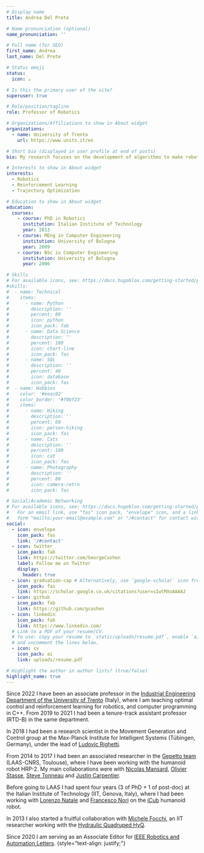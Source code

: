 ```yaml
---
# Display name
title: Andrea Del Prete

# Name pronunciation (optional)
name_pronunciation: ''

# Full name (for SEO)
first_name: Andrea
last_name: Del Prete

# Status emoji
status:
  icon: ☕️

# Is this the primary user of the site?
superuser: true

# Role/position/tagline
role: Professor of Robotics

# Organizations/Affiliations to show in About widget
organizations:
  - name: University of Trento
    url: https://www.unitn.it/en

# Short bio (displayed in user profile at end of posts)
bio: My research focuses on the development of algorithms to make robots smart.

# Interests to show in About widget
interests:
  - Robotics
  - Reinforcement Learning
  - Trajectory Optimization

# Education to show in About widget
education:
  courses:
    - course: PhD in Robotics
      institution: Italian Institute of Technology
      year: 2013
    - course: MEng in Computer Engineering
      institution: University of Bologna
      year: 2009
    - course: BSc in Computer Engineering
      institution: University of Bologna
      year: 2006

# Skills
# For available icons, see: https://docs.hugoblox.com/getting-started/page-builder/#icons
#skills:
#  - name: Technical
#    items:
#      - name: Python
#        description: ''
#        percent: 80
#        icon: python
#        icon_pack: fab
#      - name: Data Science
#        description: ''
#        percent: 100
#        icon: chart-line
#        icon_pack: fas
#      - name: SQL
#        description: ''
#        percent: 40
#        icon: database
#        icon_pack: fas
#  - name: Hobbies
#    color: '#eeac02'
#    color_border: '#f0bf23'
#    items:
#      - name: Hiking
#        description: ''
#        percent: 60
#        icon: person-hiking
#        icon_pack: fas
#      - name: Cats
#        description: ''
#        percent: 100
#        icon: cat
#        icon_pack: fas
#      - name: Photography
#        description: ''
#        percent: 80
#        icon: camera-retro
#        icon_pack: fas

# Social/Academic Networking
# For available icons, see: https://docs.hugoblox.com/getting-started/page-builder/#icons
#   For an email link, use "fas" icon pack, "envelope" icon, and a link in the
#   form "mailto:your-email@example.com" or "/#contact" for contact widget.
social:
  - icon: envelope
    icon_pack: fas
    link: '/#contact'
  - icon: twitter
    icon_pack: fab
    link: https://twitter.com/GeorgeCushen
    label: Follow me on Twitter
    display:
      header: true
  - icon: graduation-cap # Alternatively, use `google-scholar` icon from `ai` icon pack
    icon_pack: fas
    link: https://scholar.google.co.uk/citations?user=sIwtMXoAAAAJ
  - icon: github
    icon_pack: fab
    link: https://github.com/gcushen
  - icon: linkedin
    icon_pack: fab
    link: https://www.linkedin.com/
  # Link to a PDF of your resume/CV.
  # To use: copy your resume to `static/uploads/resume.pdf`, enable `ai` icons in `params.yaml`,
  # and uncomment the lines below.
  - icon: cv
    icon_pack: ai
    link: uploads/resume.pdf

# Highlight the author in author lists? (true/false)
highlight_name: true
---
```


Since 2022 I have been an associate professor in the [Industrial Engineering Department of the University of Trento](https://www.dii.unitn.it) (Italy), where I am teaching optimal control and reinforcement learning for robotics, and computer programming in C++.
From 2019 to 2021 I had been a tenure-track assistant professor (RTD-B) in the same department.

In 2018 I had been a research scientist in the Movement Generation and Control group at the Max-Planck Institute for Intelligent Systems (Tübingen, Germany), under the lead of [Ludovic Righetti](https://is.tuebingen.mpg.de/person/lrighetti).

From 2014 to 2017 I had been an associated researcher in the [Gepetto team](http://projects.laas.fr/gepetto/index.php) (LAAS-CNRS, Toulouse), where I have been working with the humanoid robot HRP-2. My main collaborations were with [Nicolas Mansard](http://projects.laas.fr/gepetto/index.php/Members/NicolasMansard), [Olivier Stasse](https://homepages.laas.fr/ostasse/drupal/node/11), [Steve Tonneau](http://stevetonneau.fr/) and [Justin Carpentier](https://jcarpent.github.io/).

Before going to LAAS I had spent four years (3 of PhD + 1 of post-doc) at the Italian Institute of Technology (IIT, Genova, Italy), where I had been working with [Lorenzo Natale](http://lornat75.github.io/) and [Francesco Nori](http://iron76.github.io/) on the [iCub](http://www.icub.org/) humanoid robot.

In 2013 I also started a fruitful collaboration with [Michele Focchi](https://mfocchi.github.io/), an IIT researcher working with the [Hydraulic Quadruped HyQ](http://new.semini.ch/research/hyq-robot/).

Since 2020 I am serving as an Associate Editor for [IEEE Robotics and Automation Letters](https://www.ieee-ras.org/publications/ra-l).
{style="text-align: justify;"}
